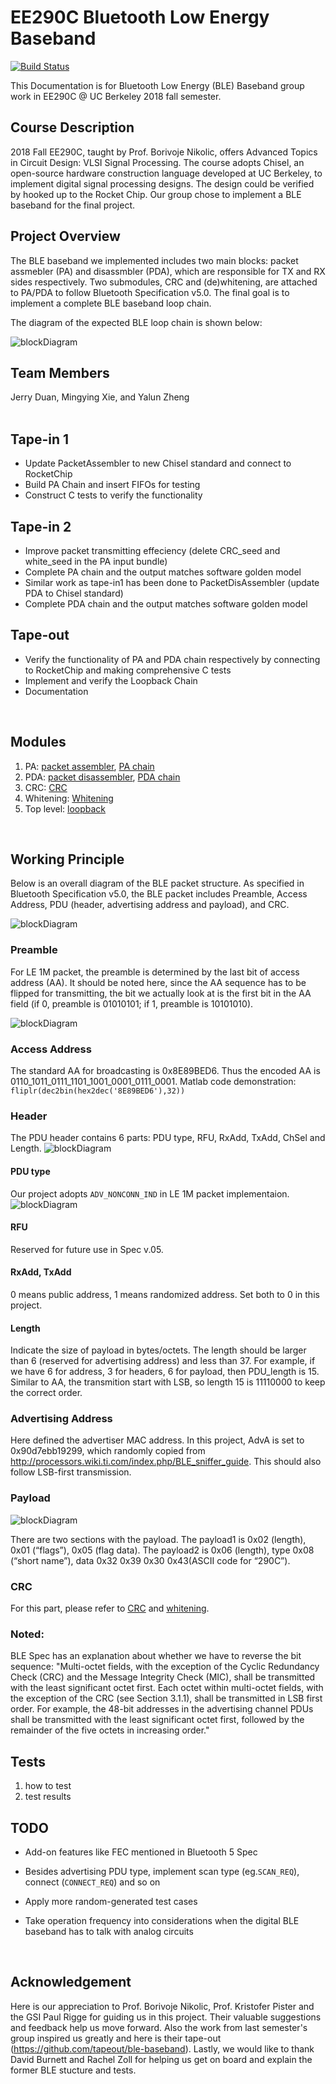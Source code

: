 # EE290C Bluetooth Low Energy Baseband

[![Build Status](https://travis-ci.org/ucberkeley-ee290c/fa18-ble.svg?branch=master)](https://travis-ci.org/ucberkeley-ee290c/fa18-ble)

This Documentation is for Bluetooth Low Energy (BLE) Baseband group work in EE290C @ UC Berkeley 2018 fall semester.

## Course Description
2018 Fall EE290C, taught by Prof. Borivoje Nikolic, offers Advanced Topics in Circuit Design: VLSI Signal Processing. The course adopts Chisel, an open-source hardware construction language developed at UC Berkeley, to implement digital signal processing designs. The design could be verified by hooked up to the Rocket Chip. Our group chose to implement a BLE baseband for the final project.
<br>

## Project Overview
The BLE baseband we implemented includes two main blocks: packet assmebler (PA) and disassmbler (PDA), which are responsible for TX and RX sides respectively. Two submodules, CRC and (de)whitening, are attached to PA/PDA to follow Bluetooth Specification v5.0. The final goal is to implement a complete BLE baseband loop chain. 

The diagram of the expected BLE loop chain is shown below:

![blockDiagram](doc/image/loopback_chain.png)
<br>

## Team Members
Jerry Duan, Mingying Xie, and Yalun Zheng
<br><br>

## Tape-in 1
- Update PacketAssembler to new Chisel standard and connect to RocketChip
- Build PA Chain and insert FIFOs for testing
- Construct C tests to verify the functionality

## Tape-in 2
- Improve packet transmitting effeciency (delete CRC_seed and white_seed in the PA input bundle)
- Complete PA chain and the output matches software golden model
- Similar work as tape-in1 has been done to PacketDisAssembler (update PDA to Chisel standard)
- Complete PDA chain and the output matches software golden model

## Tape-out
- Verify the functionality of PA and PDA chain respectively by connecting to RocketChip and making comprehensive C tests
- Implement and verify the Loopback Chain
- Documentation
<br>


## Modules
1) PA: 
[packet assembler](https://github.com/ucberkeley-ee290c/fa18-ble/tree/master/doc/pa.md), 
[PA chain](https://github.com/ucberkeley-ee290c/fa18-ble/tree/master/doc/pa_chain.md)
2) PDA: 
[packet disassembler](https://github.com/ucberkeley-ee290c/fa18-ble/tree/master/doc/pda.md), 
[PDA chain](https://github.com/ucberkeley-ee290c/fa18-ble/tree/master/doc/pda_chain.md)
3) CRC: 
[CRC](https://github.com/ucberkeley-ee290c/fa18-ble/tree/master/doc/crc.md)
4) Whitening: 
[Whitening](https://github.com/ucberkeley-ee290c/fa18-ble/tree/master/doc/whitening.md)
5) Top level: 
[loopback](https://github.com/ucberkeley-ee290c/fa18-ble/tree/master/doc/loop.md)
<br>

## Working Principle
Below is an overall diagram of the BLE packet structure. As specified in Bluetooth Specification v5.0, the BLE packet includes Preamble, Access Address, PDU (header, advertising address and payload), and CRC.

![blockDiagram](doc/image/ble_packet_detail.png)

### Preamble
For LE 1M packet, the preamble is determined by the last bit of access address (AA). It should be noted here, since the AA sequence has to be flipped for transmitting, the bit we actually look at is the first bit in the AA field (if 0, preamble is 01010101; if 1, preamble is 10101010).

![blockDiagram](doc/image/preamble.png)

### Access Address
The standard AA for broadcasting is 0x8E89BED6. Thus the encoded AA is 0110_1011_0111_1101_1001_0001_0111_0001.
Matlab code demonstration: ``fliplr(dec2bin(hex2dec('8E89BED6'),32))``

### Header
The PDU header contains 6 parts: PDU type, RFU, RxAdd, TxAdd, ChSel and Length.
![blockDiagram](doc/image/pdu_header.png)
#### PDU type
Our project adopts `ADV_NONCONN_IND` in LE 1M packet implementaion.
![blockDiagram](doc/image/pdu_type.png)
#### RFU
Reserved for future use in Spec v.05.
#### RxAdd, TxAdd
0 means public address, 1 means randomized address. Set both to 0 in this project. 
#### Length
Indicate the size of payload in bytes/octets. The length should be larger than 6 (reserved for advertising address) and less than 37. For example, if we have 6 for address, 3 for headers, 6 for payload, then PDU_length is 15. Similar to AA, the transmition start with LSB, so length 15 is 11110000 to keep the correct order.

### Advertising Address
Here defined the advertiser MAC address. In this project, AdvA is set to 0x90d7ebb19299, which randomly copied from http://processors.wiki.ti.com/index.php/BLE_sniffer_guide. This should also follow LSB-first transmission.

### Payload
![blockDiagram](doc/image/payload.png)

There are two sections with the payload. The payload1 is 0x02 (length), 0x01 (“flags”), 0x05 (flag data). The payload2 is 0x06 (length), type 0x08 (“short name”), data 0x32 0x39 0x30 0x43(ASCII code for “290C”).

### CRC
For this part, please refer to [CRC](https://github.com/ucberkeley-ee290c/fa18-ble/tree/master/doc/crc.md) and [whitening](https://github.com/ucberkeley-ee290c/fa18-ble/tree/master/doc/whitening.md).


### Noted:
BLE Spec has an explanation about whether we have to reverse the bit sequence: "Multi-octet fields, with the exception of the Cyclic Redundancy Check (CRC) and the Message Integrity Check (MIC), shall be transmitted with the least significant octet first. Each octet within multi-octet fields, with the exception of the CRC (see Section 3.1.1), shall be transmitted in LSB first order. For example, the 48-bit addresses in the advertising channel PDUs shall be transmitted with the least significant octet first, followed by the remainder of the five octets in increasing order."


## Tests
1. how to test
2. test results

## TODO
- Add-on features like FEC mentioned in Bluetooth 5 Spec

- Besides advertising PDU type, implement scan type (eg.`SCAN_REQ`), connect (`CONNECT_REQ`) and so on

- Apply more random-generated test cases

- Take operation frequency into considerations when the digital BLE baseband has to talk with analog circuits
<br>

## Acknowledgement
Here is our appreciation to Prof. Borivoje Nikolic, Prof. Kristofer Pister and the GSI Paul Rigge for guiding us in this project. Their valuable suggestions and feedback help us move forward. Also the work from last semester's group inspired us greatly and here is their tape-out (https://github.com/tapeout/ble-baseband). Lastly, we would like to thank David Burnett and Rachel Zoll for helping us get on board and explain the former BLE stucture and tests.

